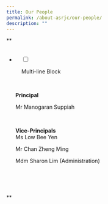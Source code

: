 ```yaml
---
title: Our People
permalink: /about-asrjc/our-people/
description: ""
---
```

**
<ul class="jekyllcodex\_accordion">
  <li>
    <input type="checkbox" id="accordion1">
		
    <label for="accordion1">Multi-line Block</label>
    <div>
      <p>**Principal**
				
Mr Manogaran Suppiah</p>
      <p>**Vice-Principals**  
Ms Low Bee Yen

Mr Chan Zheng Ming

Mdm Sharon Lim (Administration)<br>
       </p>
    </div>
  </li>
</ul>
**